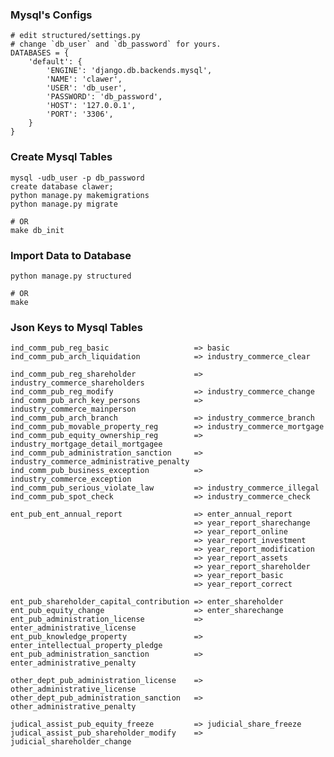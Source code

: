 ### Mysql's Configs

    # edit structured/settings.py
    # change `db_user` and `db_password` for yours.
    DATABASES = {
        'default': {
            'ENGINE': 'django.db.backends.mysql',
            'NAME': 'clawer',
            'USER': 'db_user',
            'PASSWORD': 'db_password',
            'HOST': '127.0.0.1',
            'PORT': '3306',
        }
    }

### Create Mysql Tables

    mysql -udb_user -p db_password
    create database clawer;
    python manage.py makemigrations
    python manage.py migrate

    # OR
    make db_init

### Import Data to Database

    python manage.py structured

    # OR
    make

### Json Keys to Mysql Tables

    ind_comm_pub_reg_basic                   => basic
    ind_comm_pub_arch_liquidation            => industry_commerce_clear

    ind_comm_pub_reg_shareholder             => industry_commerce_shareholders
    ind_comm_pub_reg_modify                  => industry_commerce_change
    ind_comm_pub_arch_key_persons            => industry_commerce_mainperson
    ind_comm_pub_arch_branch                 => industry_commerce_branch
    ind_comm_pub_movable_property_reg        => industry_commerce_mortgage
    ind_comm_pub_equity_ownership_reg        => industry_mortgage_detail_mortgagee
    ind_comm_pub_administration_sanction     => industry_commerce_administrative_penalty
    ind_comm_pub_business_exception          => industry_commerce_exception
    ind_comm_pub_serious_violate_law         => industry_commerce_illegal
    ind_comm_pub_spot_check                  => industry_commerce_check

    ent_pub_ent_annual_report                => enter_annual_report
                                             => year_report_sharechange
                                             => year_report_online
                                             => year_report_investment
                                             => year_report_modification
                                             => year_report_assets
                                             => year_report_shareholder
                                             => year_report_basic
                                             => year_report_correct

    ent_pub_shareholder_capital_contribution => enter_shareholder
    ent_pub_equity_change                    => enter_sharechange
    ent_pub_administration_license           => enter_administrative_license
    ent_pub_knowledge_property               => enter_intellectual_property_pledge
    ent_pub_administration_sanction          => enter_administrative_penalty

    other_dept_pub_administration_license    => other_administrative_license
    other_dept_pub_administration_sanction   => other_administrative_penalty

    judical_assist_pub_equity_freeze         => judicial_share_freeze
    judical_assist_pub_shareholder_modify    => judicial_shareholder_change
